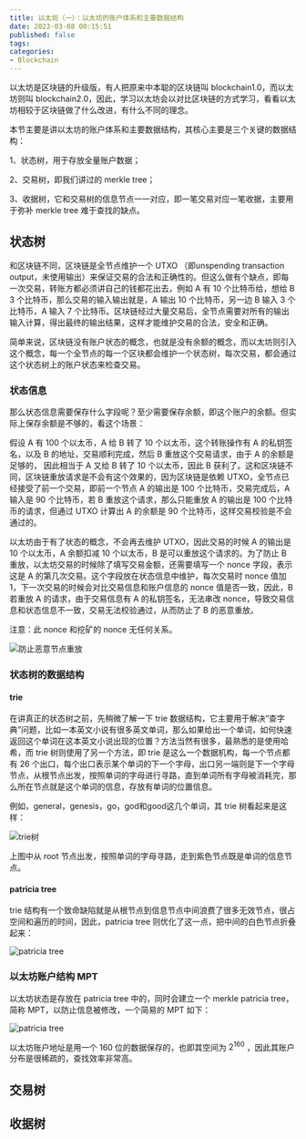 ```yaml
---
title: 以太坊（一）：以太坊的账户体系和主要数据结构
date: 2023-03-08 00:15:51
published: false
tags:
categories:
- Blockchain
---
```


以太坊是区块链的升级版，有人把原来中本聪的区块链叫 blockchain1.0，而以太坊则叫 blockchain2.0，因此，学习以太坊会以对比区块链的方式学习，看看以太坊相较于区块链做了什么改进，有什么不同的理念。

<!--more-->

本节主要是讲以太坊的账户体系和主要数据结构，其核心主要是三个关键的数据结构：

1、状态树，用于存放全量账户数据；

2、交易树，即我们讲过的 merkle tree；

3、收据树，它和交易树的信息节点一一对应，即一笔交易对应一笔收据，主要用于弥补 merkle tree 难于查找的缺点。



## 状态树

和区块链不同，区块链是全节点维护一个 UTXO （即unspending transaction output，未使用输出）来保证交易的合法和正确性的。但这么做有个缺点，即每一次交易，转账方都必须讲自己的钱都花出去，例如 A 有 10 个比特币给，想给 B 3 个比特币，那么交易的输入输出就是，A 输出 10 个比特币，另一边 B 输入 3 个比特币，A 输入 7 个比特币。区块链经过大量交易后，全节点需要对所有的输出输入计算，得出最终的输出结果，这样才能维护交易的合法，安全和正确。

简单来说，区块链没有账户状态的概念，也就是没有余额的概念，而以太坊则引入这个概念，每一个全节点的每一个区块都会维护一个状态树，每次交易，都会通过这个状态树上的账户状态来检查交易。



### 状态信息

那么状态信息需要保存什么字段呢？至少需要保存余额，即这个账户的余额。但实际上保存余额是不够的，看这个场景：

假设 A 有 100 个以太币，A 给 B 转了 10 个以太币，这个转账操作有 A 的私钥签名，以及 B 的地址，交易顺利完成，然后 B 重放这个交易请求，由于 A 的余额是足够的， 因此相当于 A 又给 B 转了 10 个以太币，因此 B 获利了。这和区块链不同，区块链重放请求是不会有这个效果的，因为区块链是依赖 UTXO，全节点已经接受了前一个交易，即前一个节点 A 的输出是 100 个比特币，交易完成后，A 输入是 90 个比特币，若 B 重放这个请求，那么只能重放 A 的输出是 100 个比特币的请求，但通过 UTXO 计算出 A 的余额是 90 个比特币，这样交易校验是不会通过的。

以太坊由于有了状态的概念，不会再去维护 UTXO，因此交易的时候 A 的输出是 10 个以太币，A 余额扣减 10 个以太币，B 是可以重放这个请求的。为了防止 B 重放，以太坊交易的时候除了填写交易金额，还需要填写一个 nonce 字段，表示这是 A 的第几次交易。这个字段放在状态信息中维护，每次交易时 nonce 值加 1，下一次交易的时候会对比交易信息和账户信息的 nonce 值是否一致，因此，B 若重放 A 的请求，由于交易信息有 A 的私钥签名，无法串改 nonce，导致交易信息和状态信息不一致，交易无法校验通过，从而防止了 B 的恶意重放。

注意：此 nonce 和挖矿的 nonce 无任何关系。

![防止恶意节点重放](https://www.jackhuang.cc/svg/ethreplay-message.svg)



### 状态树的数据结构

#### trie

在讲真正的状态树之前，先稍微了解一下 trie 数据结构，它主要用于解决“查字典”问题，比如一本英文小说有很多英文单词，那么如果给出一个单词，如何快速返回这个单词在这本英文小说出现的位置？方法当然有很多，最熟悉的是使用哈希，而 trie 树则使用了另一个方法，即 trie 是这么一个数据机构，每一个节点都有 26 个出口，每个出口表示某个单词的下一个字母，出口另一端则是下一个字母节点，从根节点出发，按照单词的字母进行寻路，直到单词所有字母被消耗完，那么所在节点就是这个单词的信息，存放有单词的位置信息。

例如，general，genesis，go，god和good这几个单词，其 trie 树看起来是这样：

![trie树](https://www.jackhuang.cc/svg/trie.svg)

上图中从 root 节点出发，按照单词的字母寻路，走到紫色节点既是单词的信息节点。



#### patricia tree

trie 结构有一个致命缺陷就是从根节点到信息节点中间浪费了很多无效节点，很占空间和遍历的时间，因此，patricia tree 则优化了这一点，把中间的白色节点折叠起来：

![patricia tree](https://www.jackhuang.cc/svg/patricia-tree.svg)

### 以太坊账户结构 MPT

以太坊状态是存放在 patricia tree 中的，同时会建立一个 merkle patricia tree，简称 MPT，以防止信息被修改，一个简易的 MPT 如下：

![patricia tree](https://www.jackhuang.cc/svg/patricia-tree.svg)

以太坊账户地址是用一个 160 位的数据保存的，也即其空间为  $2^{160}$ ，因此其账户分布是很稀疏的，查找效率非常高。







## 交易树



## 收据树
